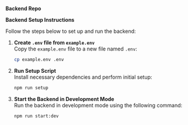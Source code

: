 **Backend Repo**

**Backend Setup Instructions**

Follow the steps below to set up and run the backend:

1. **Create `.env` file from `example.env`**  
   Copy the `example.env` file to a new file named `.env`:
   ```bash
   cp example.env .env
   ```

2. **Run Setup Script**  
   Install necessary dependencies and perform initial setup:
   ```bash
   npm run setup
   ```

3. **Start the Backend in Development Mode**  
   Run the backend in development mode using the following command:
   ```bash
   npm run start:dev
   ```
